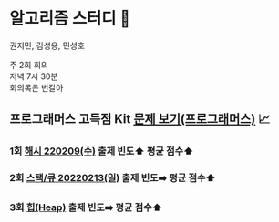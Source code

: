 # 알고리즘 스터디 :100:

권지민, 김성용, 민성호

주 2회 회의  
저녁 7시 30분  
회의록은 번갈아

## 프로그래머스 고득점 Kit [문제 보기(프로그래머스)](https://programmers.co.kr/learn/challenges) :chart_with_upwards_trend:

### 1회 [해시 220209(수)](https://github.com/KKM220204/programmers220204/blob/main/programmers_highScoreKit/M1_Hash/index.md) 출제 빈도:arrow_up:  평균 점수:arrow_up:

### 2회 [스택/큐 20220213(일)](https://github.com/KKM220204/programmers220204/blob/main/programmers_highScoreKit/M2_Stack_Queue/index.md) 출제 빈도:arrow_right:  평균 점수:arrow_up:

### 3회 [힙(Heap)]() 출제 빈도:arrow_right:  평균 점수:arrow_up:

